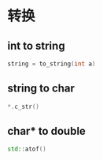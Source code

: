 # 转换

## int to string 

```c++
string = to_string(int a)
```



## string to char

```c++
*.c_str()
```



## char\* to double 

```c++
std::atof()
```

